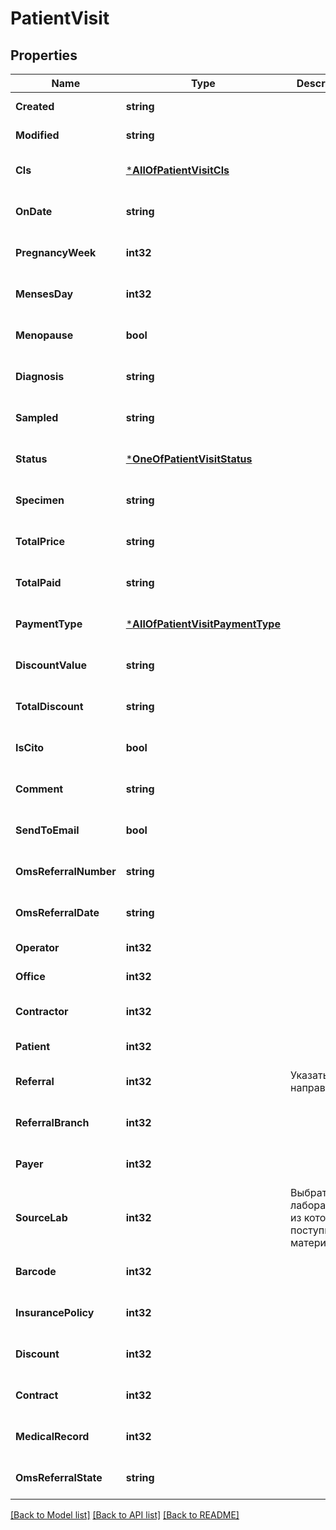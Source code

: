 # PatientVisit

## Properties
Name | Type | Description | Notes
------------ | ------------- | ------------- | -------------
**Created** | **string** |  | [default to null]
**Modified** | **string** |  | [default to null]
**Cls** | [***AllOfPatientVisitCls**](AllOfPatientVisitCls.md) |  | [optional] [default to null]
**OnDate** | **string** |  | [optional] [default to null]
**PregnancyWeek** | **int32** |  | [optional] [default to null]
**MensesDay** | **int32** |  | [optional] [default to null]
**Menopause** | **bool** |  | [optional] [default to null]
**Diagnosis** | **string** |  | [optional] [default to null]
**Sampled** | **string** |  | [optional] [default to null]
**Status** | [***OneOfPatientVisitStatus**](OneOfPatientVisitStatus.md) |  | [optional] [default to null]
**Specimen** | **string** |  | [optional] [default to null]
**TotalPrice** | **string** |  | [optional] [default to null]
**TotalPaid** | **string** |  | [optional] [default to null]
**PaymentType** | [***AllOfPatientVisitPaymentType**](AllOfPatientVisitPaymentType.md) |  | [optional] [default to null]
**DiscountValue** | **string** |  | [optional] [default to null]
**TotalDiscount** | **string** |  | [optional] [default to null]
**IsCito** | **bool** |  | [optional] [default to null]
**Comment** | **string** |  | [optional] [default to null]
**SendToEmail** | **bool** |  | [optional] [default to null]
**OmsReferralNumber** | **string** |  | [optional] [default to null]
**OmsReferralDate** | **string** |  | [optional] [default to null]
**Operator** | **int32** |  | [default to null]
**Office** | **int32** |  | [default to null]
**Contractor** | **int32** |  | [optional] [default to null]
**Patient** | **int32** |  | [default to null]
**Referral** | **int32** | Указать кто направил | [optional] [default to null]
**ReferralBranch** | **int32** |  | [optional] [default to null]
**Payer** | **int32** |  | [optional] [default to null]
**SourceLab** | **int32** | Выбрать лабораторию, из которой поступил материал | [optional] [default to null]
**Barcode** | **int32** |  | [optional] [default to null]
**InsurancePolicy** | **int32** |  | [optional] [default to null]
**Discount** | **int32** |  | [optional] [default to null]
**Contract** | **int32** |  | [optional] [default to null]
**MedicalRecord** | **int32** |  | [optional] [default to null]
**OmsReferralState** | **string** |  | [optional] [default to null]

[[Back to Model list]](../README.md#documentation-for-models) [[Back to API list]](../README.md#documentation-for-api-endpoints) [[Back to README]](../README.md)

